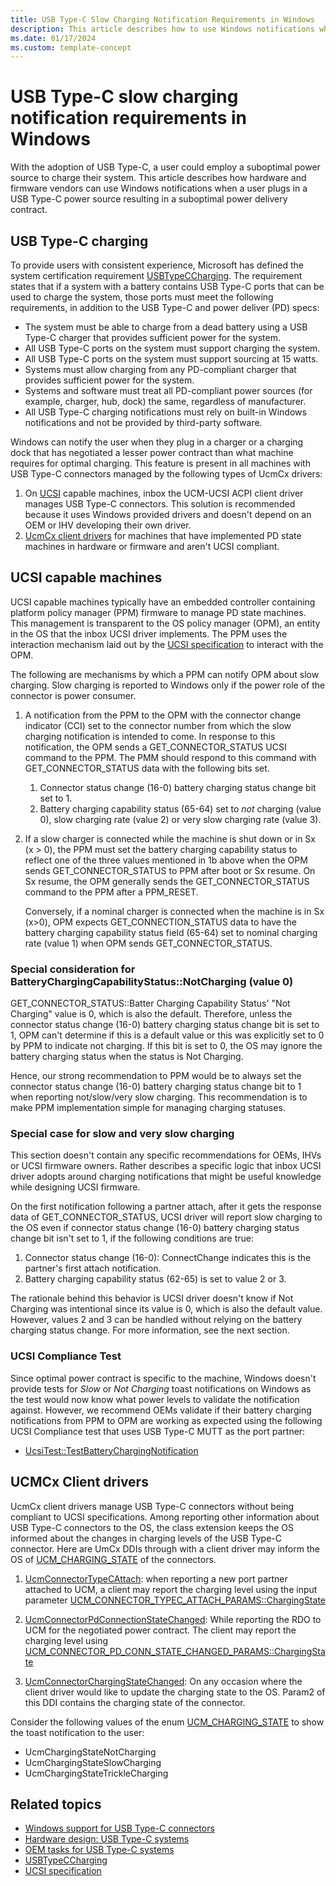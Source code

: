 ```yaml
---
title: USB Type-C Slow Charging Notification Requirements in Windows
description: This article describes how to use Windows notifications when a user plugs in a USB Type-C power source that results in a suboptimal power delivery contract.
ms.date: 01/17/2024
ms.custom: template-concept
---
```


# USB Type-C slow charging notification requirements in Windows

With the adoption of USB Type-C, a user could employ a suboptimal power source to charge their system. This article describes how hardware and firmware vendors can use Windows notifications when a user plugs in a USB Type-C power source resulting in a suboptimal power delivery contract.

## USB Type-C charging

To provide users with consistent experience, Microsoft has defined the system certification requirement [USBTypeCCharging](/windows-hardware/test/hlk/testref/7f445d97-75e5-4a47-bbe2-dd191228ef44). The requirement states that if a system with a battery contains USB Type-C ports that can be used to charge the system, those ports must meet the following requirements, in addition to the USB Type-C and power deliver (PD) specs:

- The system must be able to charge from a dead battery using a USB Type-C charger that provides sufficient power for the system.
- All USB Type-C ports on the system must support charging the system.
- All USB Type-C ports on the system must support sourcing at 15 watts.
- Systems must allow charging from any PD-compliant charger that provides sufficient power for the system.
- Systems and software must treat all PD-compliant power sources (for example, charger, hub, dock) the same, regardless of manufacturer.
- All USB Type-C charging notifications must rely on built-in Windows notifications and not be provided by third-party software.

Windows can notify the user when they plug in a charger or a charging dock that has negotiated a lesser power contract than what machine requires for optimal charging. This feature is present in all machines with USB Type-C connectors managed by the following types of UcmCx drivers:

1. On [UCSI](/windows-hardware/drivers/usbcon/ucsi) capable machines, inbox the UCM-UCSI ACPI client driver manages USB Type-C connectors. This solution is recommended because it uses Windows provided drivers and doesn't depend on an OEM or IHV developing their own driver.
1. [UcmCx client drivers](/windows-hardware/drivers/usbcon/developing-windows-drivers-for-usb-type-c-connectors) for machines that have implemented PD state machines in hardware or firmware and aren't UCSI compliant.

## UCSI capable machines

UCSI capable machines typically have an embedded controller containing platform policy manager (PPM) firmware to manage PD state machines. This management is transparent to the OS policy manager (OPM), an entity in the OS that the inbox UCSI driver implements. The PPM uses the interaction mechanism laid out by the [UCSI specification](https://www.intel.com/content/www/us/en/products/docs/io/universal-serial-bus/usb-type-c-ucsi-spec.html) to interact with the OPM.

The following are mechanisms by which a PPM can notify OPM about slow charging. Slow charging is reported to Windows only if the power role of the connector is power consumer.

1. A notification from the PPM to the OPM with the connector change indicator (CCI) set to the connector number from which the slow charging notification is intended to come. In response to this notification, the OPM sends a GET_CONNECTOR_STATUS UCSI command to the PPM. The PMM should respond to this command with GET_CONNECTOR_STATUS data with the following bits set.
    1. Connector status change (16-0) battery charging status change bit set to 1.
    1. Battery charging capability status (65-64) set to *not* charging (value 0), slow charging rate (value 2) or very slow charging rate (value 3).

1. If a slow charger is connected while the machine is shut down or in Sx (x > 0), the PPM must set the battery charging capability status to reflect one of the three values mentioned in 1b above when the OPM sends GET_CONNECTOR_STATUS to PPM after boot or Sx resume. On Sx resume, the OPM generally sends the GET_CONNECTOR_STATUS command to the PPM after a PPM_RESET.

    Conversely, if a nominal charger is connected when the machine is in Sx (x>0), OPM expects GET_CONNECTION_STATUS data to have the battery charging capability status field (65-64) set to nominal charging rate (value 1) when OPM sends GET_CONNECTOR_STATUS.

### Special consideration for BatteryChargingCapabilityStatus::NotCharging (value 0)

GET_CONNECTOR_STATUS::Batter Charging Capability Status' "Not Charging" value is 0, which is also the default. Therefore, unless the connector status change (16-0) battery charging status change bit is set to 1, OPM can't determine if this is a default value or this was explicitly set to 0 by PPM to indicate not charging. If this bit is set to 0, the OS may ignore the battery charging status when the status is Not Charging.

Hence, our strong recommendation to PPM would be to always set the connector status change (16-0) battery charging status change bit to 1 when reporting not/slow/very slow charging. This recommendation is to make PPM implementation simple for managing charging statuses.

### Special case for slow and very slow charging

This section doesn't contain any specific recommendations for OEMs, IHVs or UCSI firmware owners. Rather describes a specific logic that inbox UCSI driver adopts around charging notifications that might be useful knowledge while designing UCSI firmware.

On the first notification following a partner attach, after it gets the response data of GET_CONNECTOR_STATUS, UCSI driver will report slow charging to the OS even if connector status change (16-0) battery charging status change bit isn't set to 1, if the following conditions are true:

1. Connector status change (16-0): ConnectChange indicates this is the partner's first attach notification.
1. Battery charging capability status (62-65) is set to value 2 or 3.

The rationale behind this behavior is UCSI driver doesn't know if Not Charging was intentional since its value is 0, which is also the default value. However, values 2 and 3 can be handled without relying on the battery charging status change. For more information, see the next section.

### UCSI Compliance Test

Since optimal power contract is specific to the machine, Windows doesn't provide tests for *Slow* or *Not Charging* toast notifications on Windows as the test would now know what power levels to validate the notification against. However, we recommend OEMs validate if their battery charging notifications from PPM to OPM are working as expected using the following UCSI Compliance test that uses USB Type-C MUTT as the port partner:

- [UcsiTest::TestBatteryChargingNotification](/windows-hardware/test/hlk/testref/dc0dbe87-3202-4aa4-aa66-3256ca0c4f61)

## UCMCx Client drivers

UcmCx client drivers manage USB Type-C connectors without being compliant to UCSI specifications. Among reporting other information about USB Type-C connectors to the OS, the class extension keeps the OS informed about the changes in charging levels of the USB Type-C connector. Here are UmCx DDIs through with a client driver may inform the OS of [UCM_CHARGING_STATE](/windows-hardware/drivers/ddi/ucmtypes/ne-ucmtypes-_ucm_charging_state) of the connectors.

1. [UcmConnectorTypeCAttach](/windows-hardware/drivers/ddi/ucmmanager/nf-ucmmanager-ucmconnectortypecattach): when reporting a new port partner attached to UCM, a client may report the charging level using the input parameter [UCM_CONNECTOR_TYPEC_ATTACH_PARAMS::ChargingState](/windows-hardware/drivers/ddi/ucmmanager/ns-ucmmanager-_ucm_connector_typec_attach_params)

1. [UcmConnectorPdConnectionStateChanged](/windows-hardware/drivers/ddi/ucmmanager/nf-ucmmanager-ucmconnectorpdconnectionstatechanged): While reporting the RDO to UCM for the negotiated power contract. The client may report the charging level using [UCM_CONNECTOR_PD_CONN_STATE_CHANGED_PARAMS::ChargingState](/windows-hardware/drivers/ddi/ucmmanager/ns-ucmmanager-_ucm_connector_pd_conn_state_changed_params)

1. [UcmConnectorChargingStateChanged](/windows-hardware/drivers/ddi/ucmmanager/nf-ucmmanager-ucmconnectorchargingstatechanged): On any occasion where the client driver would like to update the charging state to the OS. Param2 of this DDI contains the charging state of the connector.

Consider the following values of the enum [UCM_CHARGING_STATE](/windows-hardware/drivers/ddi/ucmtypes/ne-ucmtypes-_ucm_charging_state) to show the toast notification to the user:

- UcmChargingStateNotCharging
- UcmChargingStateSlowCharging
- UcmChargingStateTrickleCharging

## Related topics

- [Windows support for USB Type-C connectors](oem-tasks-for-bringing-up-a-usb-typec.md)
- [Hardware design: USB Type-C systems](hardware-design-of-a-usb-type-c-system.md)
- [OEM tasks for USB Type-C systems](oem-tasks-for-usb-type-c-systems-running-windows.md)
- [USBTypeCCharging](/windows-hardware/test/hlk/testref/7f445d97-75e5-4a47-bbe2-dd191228ef44)
- [UCSI specification](https://www.intel.com/content/www/us/en/products/docs/io/universal-serial-bus/usb-type-c-ucsi-spec.html)
